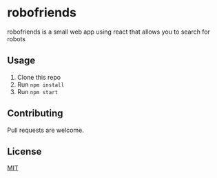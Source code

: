 # robofriends
robofriends is a small web app using react that allows you to search for robots

## Usage
1. Clone this repo
2. Run 
```npm install```
3. Run ```npm start```

## Contributing
Pull requests are welcome.

## License
[MIT](https://choosealicense.com/licenses/mit/)

